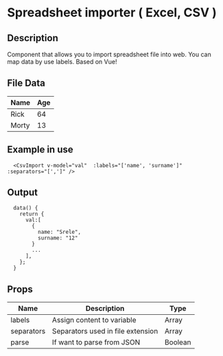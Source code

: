 # Spreadsheet importer ( Excel, CSV )
## Description
Component that allows you to import spreadsheet file into web. You can map data by use labels.
Based on Vue!

## File Data

  Name | Age
  --- | --- 
  Rick | 64
  Morty | 13

## Example in use

```
  <CsvImport v-model="val"  :labels="['name', 'surname']" :separators="[',']" />
```

## Output
```
  data() {
    return {
      val:[
        {
          name: "Srele",
          surname: "12"
        }
        ...
      ],
    };
  }
```

## Props

Name | Description | Type
--- | --- | ---
labels | Assign content to variable | Array
separators | Separators used in file extension | Array
parse | If want to parse from JSON | Boolean
